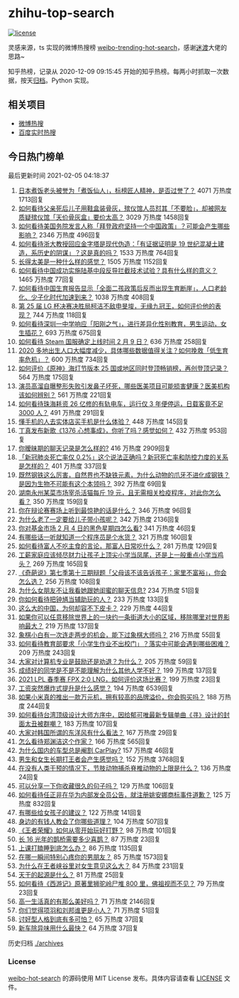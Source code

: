 # zhihu-top-search

[![license](https://img.shields.io/github/license/Arrackisarookie/zhihu-top-search)](https://github.com/Arrackisarookie/zhihu-top-search/blob/master/LICENSE)

灵感来源，ts 实现的微博热搜榜 [weibo-trending-hot-search](https://github.com/justjavac/weibo-trending-hot-search)，感谢[迷渡](https://github.com/justjavac)大佬的思路~

知乎热榜，记录从 2020-12-09 09:15:45 开始的知乎热榜。每两小时抓取一次数据，按天[归档](./archives)。Python 实现。

## 相关项目
+ [微博热搜](https://github.com/Arrackisarookie/weibo-hot-search)
+ [百度实时热搜](https://github.com/Arrackisarookie/baidu-hot-search)

## 今日热门榜单

<!-- Rank Begin -->

最后更新时间 2021-02-05 04:18:37

1. [日本煮饭老头被誉为「煮饭仙人」，标榜匠人精神，是否过誉了？](https://www.zhihu.com/question/56773677) 4071 万热度 1713回复
1. [如何看待父亲死后儿子用鞋盒装骨灰，殡仪馆人员怼其「不要脸」，却被网友质疑殡仪馆「天价骨灰盒」要价太高？](https://www.zhihu.com/question/441101618) 3029 万热度 1458回复
1. [如何看待美国务院发言人称「拜登政府坚持一个中国政策」？可能会产生哪些影响？](https://www.zhihu.com/question/442788478) 2346 万热度 496回复
1. [如何看待浙大教授回应金字塔是现代伪造：「有证据证明是 19 世纪混凝土建造，系历史的阴谋」？这是真的吗？](https://www.zhihu.com/question/442684518) 1533 万热度 764回复
1. [长得太美是一种什么样的感觉？](https://www.zhihu.com/question/430297692) 1505 万热度 1152回复
1. [如何看待中国成功实施陆基中段反导拦截技术试验？具有什么样的意义？](https://www.zhihu.com/question/442907371) 1465 万热度 77回复
1. [如何看待中国生育报告显示「全面二孩政策后反而出现生育断崖」，人口老龄化、少子化时代加速到来？](https://www.zhihu.com/question/442679833) 1038 万热度 408回复
1. [第 25 届 LG 杯决赛决胜局柯洁不敌申旻埈，无缘九冠王，如何评价他的表现？](https://www.zhihu.com/question/442835662) 744 万热度 118回复
1. [如何看待深圳一中学响应「阳刚之气」，进行差异化性别教育，男生运动，女生插花？](https://www.zhihu.com/question/442690393) 693 万热度 675回复
1. [如何看待 Steam 国服确定上线时间 2 月 9 日？](https://www.zhihu.com/question/442703586) 636 万热度 258回复
1. [2020 多地出生人口大幅度减少，具体哪些数据值得关注？如何挽救「低生育率危机」？](https://www.zhihu.com/question/442415462) 600 万热度 734回复
1. [如何评价《原神》海灯节版本 25 国或地区同时登顶畅销榜，再创登顶记录？](https://www.zhihu.com/question/442709204) 564 万热度 175回复
1. [演员高溜自曝整形失败引发鼻子坏死，哪些医美项目可能损害健康？医美机构该如何辨别？](https://www.zhihu.com/question/442637911) 561 万热度 221回复
1. [如何看待珠海耗资 26 亿修的有轨电车，运行仅 3 年便停运，日载客竟不足 3000 人？](https://www.zhihu.com/question/442701794) 491 万热度 291回复
1. [懂手机的人去实体店买手机是什么体验？](https://www.zhihu.com/question/442650451) 448 万热度 145回复
1. [丁真发布新歌《1376 心想事成》，你听了吗？感觉如何？](https://www.zhihu.com/question/442786562) 432 万热度 953回复
1. [你暧昧期的聊天记录是怎么样的?](https://www.zhihu.com/question/356579521) 416 万热度 2909回复
1. [「新冠肺炎死亡率仅 0.2%」这个说法正确吗？新冠死亡率和防控力度的关系是怎样的？](https://www.zhihu.com/question/442594800) 401 万热度 337回复
1. [既然钢铁这么厉害，自然界也不缺铁元素，为什么动物的爪牙不进化成钢铁？是因为生物不可能有这个本领吗？](https://www.zhihu.com/question/442527208) 392 万热度 69回复
1. [湖南永州某菜市场宰杀活猫每斤 19 元，且无需相关检疫程序，对此你怎么看？](https://www.zhihu.com/question/442836265) 350 万热度 159回复
1. [你在辩论赛赛场上听到最惊艳的话是什么？](https://www.zhihu.com/question/442060907) 346 万热度 96回复
1. [为什么老了一定要给儿子带小孩呢？](https://www.zhihu.com/question/337403631) 342 万热度 2136回复
1. [你对基金市场 2 月 4 日的黑色星期四怎么看?](https://www.zhihu.com/question/442804794) 341 万热度 46回复
1. [有哪些话一听就知道一个程序员是个水货？](https://www.zhihu.com/question/439598096) 321 万热度 160回复
1. [如何看待富人不吃主食的言论，那富人日常吃什么？](https://www.zhihu.com/question/442494190) 281 万热度 129回复
1. [工薪家庭应该倾尽财力让孩子上顶尖小学当凤尾，还是上一般重点小学当鸡头？](https://www.zhihu.com/question/442447670) 269 万热度 165回复
1. [《奇葩说》第七季第十三期辩题「父母该不该告诉孩子：家里不富裕」，你会怎么选？](https://www.zhihu.com/question/442875176) 256 万热度 108回复
1. [为什么女朋友不让我看她跟她闺蜜的聊天信息?](https://www.zhihu.com/question/411657705) 234 万热度 51回复
1. [你如何看待把钟馗当辅助玩的人？](https://www.zhihu.com/question/407750591) 233 万热度 133回复
1. [这么大的中国，为何却容不下皮卡？](https://www.zhihu.com/question/48425484) 229 万热度 44回复
1. [如果你可以任意移除世界上的一块约一条街道大小的区域，移除哪里对世界影响最大？](https://www.zhihu.com/question/442291526) 219 万热度 137回复
1. [象棋小白有一次连走两步的机会，能下过象棋大师吗？](https://www.zhihu.com/question/442313342) 216 万热度 55回复
1. [如何看待教育部要求「小学生作业不出校门」？落实中可能会遇到哪些困难？](https://www.zhihu.com/question/442824057) 209 万热度 243回复
1. [大家对计算机专业是鼓励还是劝退？为什么？](https://www.zhihu.com/question/442500879) 205 万热度 59回复
1. [成绩好的同学是不是不能理解为什么其他人学不好？](https://www.zhihu.com/question/440822975) 199 万热度 137回复
1. [2021 LPL 春季赛 FPX 2:0 LNG，如何评价这场比赛？](https://www.zhihu.com/question/442866971) 199 万热度 23回复
1. [工资突然爆炸式提升是什么感觉？](https://www.zhihu.com/question/68262075) 194 万热度 6539回复
1. [如果小米真的推出一款万元机，拥有较高的品牌溢价，你会购买吗？](https://www.zhihu.com/question/442714521) 188 万热度 244回复
1. [如何看待台湾顶级设计大师方序中，因给郁可唯最新专辑单曲《寻》设计的封面太丑被群嘲？](https://www.zhihu.com/question/442678973) 183 万热度 107回复
1. [大家对韩国所谓的东洋风有什么看法？](https://www.zhihu.com/question/440395108) 167 万热度 29回复
1. [怎么看待郑渊洁这个作家？](https://www.zhihu.com/question/336686884) 166 万热度 565回复
1. [为什么国内的车型总是阉割 CarPlay?](https://www.zhihu.com/question/437691000) 157 万热度 46回复
1. [男生和女生长期打王者会产生感觉吗？](https://www.zhihu.com/question/381907583) 152 万热度 3768回复
1. [在没有人类干预的情况下，节肢动物捕杀脊椎动物的上限是什么？](https://www.zhihu.com/question/419117531) 136 万热度 24回复
1. [可以分享一下你收藏很久的句子吗？](https://www.zhihu.com/question/351125495) 129 万热度 106回复
1. [如何看待任正非在华为内部发全员公告，就注册姚安娜商标事件道歉？](https://www.zhihu.com/question/442734895) 125 万热度 832回复
1. [有哪些给女孩子的建议？](https://www.zhihu.com/question/315676658) 122 万热度 141回复
1. [身边的有钱人教会了你哪些道理？](https://www.zhihu.com/question/430653175) 104 万热度 507回复
1. [《王者荣耀》如何从零开始玩好打野？](https://www.zhihu.com/question/311865436) 98 万热度 101回复
1. [长 16 光年的鹊桥需要多少喜鹊？](https://www.zhihu.com/question/437676937) 87 万热度 23回复
1. [上课打瞌睡到底怎么办？](https://www.zhihu.com/question/39294193) 86 万热度 1135回复
1. [在哪一瞬间特别心疼你的男朋友？](https://www.zhihu.com/question/324723408) 85 万热度 1573回复
1. [为什么在王者峡谷里对女生意见这么大？](https://www.zhihu.com/question/441649645) 84 万热度 231回复
1. [天干的起源是什么？](https://www.zhihu.com/question/24997298) 81 万热度 25回复
1. [如何看待《西游记》原著里狮驼岭尸堆 800 里，佛祖视而不见？](https://www.zhihu.com/question/441627356) 79 万热度 23回复
1. [高一生活真的有那么美好吗？](https://www.zhihu.com/question/412925978) 71 万热度 2146回复
1. [你们觉得项羽和刘邦谁更是小人？](https://www.zhihu.com/question/442262265) 71 万热度 51回复
1. [讨好型人格到底有多可怕？](https://www.zhihu.com/question/268633341) 65 万热度 37回复
1. [新车除异味用什么最快？](https://www.zhihu.com/question/335696056) 64 万热度 37回复
<!-- Rank End -->

历史归档 [./archives](./archives)

### License

[weibo-hot-search](https://github.com/Arrackisarookie/zhihu-top-search) 的源码使用 MIT License 发布。具体内容请查看 [LICENSE](./LICENSE) 文件。
